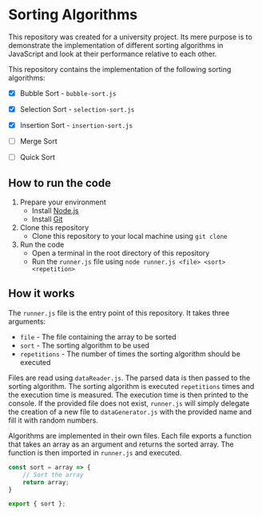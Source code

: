 # Sorting Algorithms

This repository was created for a university project. Its mere purpose is to demonstrate the implementation of different sorting algorithms in JavaScript and look at their performance relative to each other.

This repository contains the implementation of the following sorting algorithms:
- [x] Bubble Sort - `bubble-sort.js`
- [x] Selection Sort - `selection-sort.js`
- [x] Insertion Sort - `insertion-sort.js`
- [ ] Merge Sort
- [ ] Quick Sort


## How to run the code

1. Prepare your environment
    - Install [Node.js](https://nodejs.org/en/)
    - Install [Git](https://git-scm.com/downloads)
2. Clone this repository
    - Clone this repository to your local machine using `git clone`
3. Run the code
    - Open a terminal in the root directory of this repository
    - Run the `runner.js` file using `node runner.js <file> <sort> <repetition>`


## How it works
The `runner.js` file is the entry point of this repository. It takes three arguments:
- `file` - The file containing the array to be sorted
- `sort` - The sorting algorithm to be used
- `repetitions` - The number of times the sorting algorithm should be executed

Files are read using `dataReader.js`. The parsed data is then passed to the sorting algorithm. The sorting algorithm is executed `repetitions` times and the execution time is measured. The execution time is then printed to the console.
If the provided file does not exist, `runner.js` will simply delegate the creation of a new file to `dataGenerator.js` with the provided name and fill it with random numbers.

Algorithms are implemented in their own files. Each file exports a function that takes an array as an argument and returns the sorted array. The function is then imported in `runner.js` and executed.

```js
const sort = array => {
    // Sort the array
    return array;
}

export { sort };
```